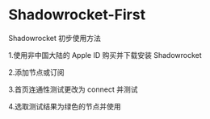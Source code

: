 # Shadowrocket-First
Shadowrocket 初步使用方法

1.使用非中国大陆的 Apple ID 购买并下载安装 Shadowrocket

2.添加节点或订阅

3.首页连通性测试更改为 connect 并测试

4.选取测试结果为绿色的节点并使用

